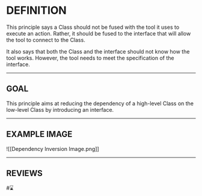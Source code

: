 # DEFINITION
This principle says a Class should not be fused with the tool it uses to execute an action. Rather, it should be fused to the interface that will allow the tool to connect to the Class.

It also says that both the Class and the interface should not know how the tool works. However, the tool needs to meet the specification of the interface.

---
## GOAL
This principle aims at reducing the dependency of a high-level Class on the low-level Class by introducing an interface.

---
## EXAMPLE IMAGE
![[Dependency Inversion Image.png]]

---
## REVIEWS
#⌛